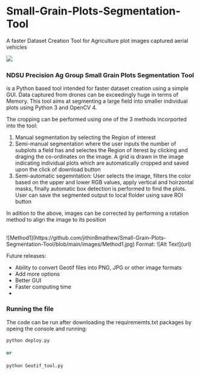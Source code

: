 # Small-Grain-Plots-Segmentation-Tool
A faster Dataset Creation Tool for Agriculture plot images captured aerial vehicles 

![](app.gif)

<h3>NDSU Precision Ag Group Small Grain Plots Segmentation Tool</h3> <p> is a Python based tool intended for faster dataset creation using a simple GUI. Data captured from drones can be exceedingly huge in terms of Memory. This tool aims at segmenting a large field into smaller individual plots using Python 3 and OpenCV 4.</p>

The cropping can be performed using one of the 3 methods incorported into the tool:

<ol>
  <li> Manual segmentation by selecting the Region of interest</li>
  <li> Semi-manual segmentation where the user inputs the number of subplots a field has and selectes the Region of iterest by clicking and draging the co-ordinates on the image. A grid is drawn in the image indicating individual plots which are automatically cropped and saved upon the click of download button</li>
  <li>Semi-automatic segemntation: User selects the image, filters the color based on the upper and lower RGB values, apply vertical and hoirzontal masks, finally automatic box detection is performed to find the plots. User can save the segmented output to local flolder using save ROI button</li>
</ol>

In adition to the above, images can be corrected by performing a rotation method to align the image to its position

<br>
![Method1](https://github.com/jithin8mathew/Small-Grain-Plots-Segmentation-Tool/blob/main/images/Method1.jpg)
Format: ![Alt Text](url)
<br>

Future releases:

<ul>
<li> Ability to convert Geotif files into PNG, JPG or other image formats </li>
<li> Add more options </li>
  <li>Better GUI</li>
  <li>Faster computing time</li>
  <li></li>
</ul>

### Running the file

The code can be run after downloading the requirememts.txt packages by opeing the console and running:

```python 
python deploy.py

or 

python Geotif_tool.py
```
